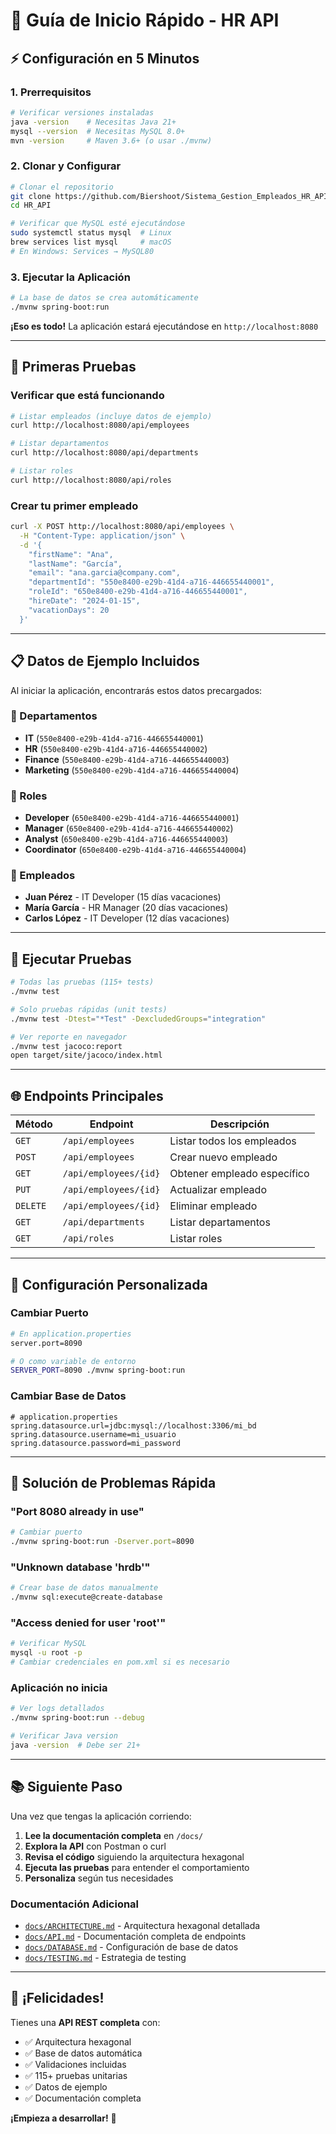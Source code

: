 # 🚀 Guía de Inicio Rápido - HR API

## ⚡ Configuración en 5 Minutos

### 1. Prerrequisitos
```bash
# Verificar versiones instaladas
java -version    # Necesitas Java 21+
mysql --version  # Necesitas MySQL 8.0+
mvn -version     # Maven 3.6+ (o usar ./mvnw)
```

### 2. Clonar y Configurar
```bash
# Clonar el repositorio
git clone https://github.com/Biershoot/Sistema_Gestion_Empleados_HR_API.git
cd HR_API

# Verificar que MySQL esté ejecutándose
sudo systemctl status mysql  # Linux
brew services list mysql     # macOS
# En Windows: Services → MySQL80
```

### 3. Ejecutar la Aplicación
```bash
# La base de datos se crea automáticamente
./mvnw spring-boot:run
```

**¡Eso es todo!** La aplicación estará ejecutándose en `http://localhost:8080`

---

## 🎯 Primeras Pruebas

### Verificar que está funcionando
```bash
# Listar empleados (incluye datos de ejemplo)
curl http://localhost:8080/api/employees

# Listar departamentos
curl http://localhost:8080/api/departments

# Listar roles
curl http://localhost:8080/api/roles
```

### Crear tu primer empleado
```bash
curl -X POST http://localhost:8080/api/employees \
  -H "Content-Type: application/json" \
  -d '{
    "firstName": "Ana",
    "lastName": "García", 
    "email": "ana.garcia@company.com",
    "departmentId": "550e8400-e29b-41d4-a716-446655440001",
    "roleId": "650e8400-e29b-41d4-a716-446655440001",
    "hireDate": "2024-01-15",
    "vacationDays": 20
  }'
```

---

## 📋 Datos de Ejemplo Incluidos

Al iniciar la aplicación, encontrarás estos datos precargados:

### 🏢 Departamentos
- **IT** (`550e8400-e29b-41d4-a716-446655440001`)
- **HR** (`550e8400-e29b-41d4-a716-446655440002`)
- **Finance** (`550e8400-e29b-41d4-a716-446655440003`)
- **Marketing** (`550e8400-e29b-41d4-a716-446655440004`)

### 👔 Roles
- **Developer** (`650e8400-e29b-41d4-a716-446655440001`)
- **Manager** (`650e8400-e29b-41d4-a716-446655440002`)
- **Analyst** (`650e8400-e29b-41d4-a716-446655440003`)
- **Coordinator** (`650e8400-e29b-41d4-a716-446655440004`)

### 👥 Empleados
- **Juan Pérez** - IT Developer (15 días vacaciones)
- **María García** - HR Manager (20 días vacaciones)
- **Carlos López** - IT Developer (12 días vacaciones)

---

## 🧪 Ejecutar Pruebas

```bash
# Todas las pruebas (115+ tests)
./mvnw test

# Solo pruebas rápidas (unit tests)
./mvnw test -Dtest="*Test" -DexcludedGroups="integration"

# Ver reporte en navegador
./mvnw test jacoco:report
open target/site/jacoco/index.html
```

---

## 🌐 Endpoints Principales

| Método | Endpoint | Descripción |
|--------|----------|-------------|
| `GET` | `/api/employees` | Listar todos los empleados |
| `POST` | `/api/employees` | Crear nuevo empleado |
| `GET` | `/api/employees/{id}` | Obtener empleado específico |
| `PUT` | `/api/employees/{id}` | Actualizar empleado |
| `DELETE` | `/api/employees/{id}` | Eliminar empleado |
| `GET` | `/api/departments` | Listar departamentos |
| `GET` | `/api/roles` | Listar roles |

---

## 🔧 Configuración Personalizada

### Cambiar Puerto
```bash
# En application.properties
server.port=8090

# O como variable de entorno
SERVER_PORT=8090 ./mvnw spring-boot:run
```

### Cambiar Base de Datos
```properties
# application.properties
spring.datasource.url=jdbc:mysql://localhost:3306/mi_bd
spring.datasource.username=mi_usuario
spring.datasource.password=mi_password
```

---

## 🐛 Solución de Problemas Rápida

### "Port 8080 already in use"
```bash
# Cambiar puerto
./mvnw spring-boot:run -Dserver.port=8090
```

### "Unknown database 'hrdb'"
```bash
# Crear base de datos manualmente
./mvnw sql:execute@create-database
```

### "Access denied for user 'root'"
```bash
# Verificar MySQL
mysql -u root -p
# Cambiar credenciales en pom.xml si es necesario
```

### Aplicación no inicia
```bash
# Ver logs detallados
./mvnw spring-boot:run --debug

# Verificar Java version
java -version  # Debe ser 21+
```

---

## 📚 Siguiente Paso

Una vez que tengas la aplicación corriendo:

1. **Lee la documentación completa** en `/docs/`
2. **Explora la API** con Postman o curl
3. **Revisa el código** siguiendo la arquitectura hexagonal
4. **Ejecuta las pruebas** para entender el comportamiento
5. **Personaliza** según tus necesidades

### Documentación Adicional
- [`docs/ARCHITECTURE.md`](docs/ARCHITECTURE.md) - Arquitectura hexagonal detallada
- [`docs/API.md`](docs/API.md) - Documentación completa de endpoints
- [`docs/DATABASE.md`](docs/DATABASE.md) - Configuración de base de datos
- [`docs/TESTING.md`](docs/TESTING.md) - Estrategia de testing

---

## 🎉 ¡Felicidades!

Tienes una **API REST completa** con:
- ✅ Arquitectura hexagonal
- ✅ Base de datos automática
- ✅ Validaciones incluidas
- ✅ 115+ pruebas unitarias
- ✅ Datos de ejemplo
- ✅ Documentación completa

**¡Empieza a desarrollar!** 🚀
